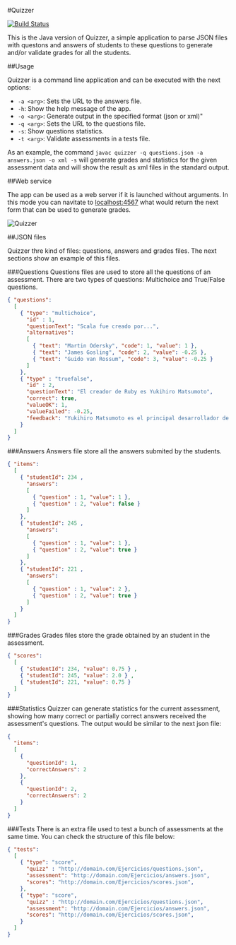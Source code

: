 #Quizzer

[![Build Status](https://magnum.travis-ci.com/davidmogar/quizzer-java.svg?token=wmck5BREt8bmqUpsNF4v&branch=master)](https://magnum.travis-ci.com/davidmogar/quizzer-java)

This is the Java version of Quizzer, a simple application to parse JSON files with questons and answers of students to these questions to generate and/or validate grades for all the students.

##Usage

Quizzer is a command line application and can be executed with the next options:
- `-a <arg>`: Sets the URL to the answers file.
- `-h`: Show the help message of the app.
- `-o <arg>`: Generate output in the specified format (json or xml)"
- `-q <arg>`: Sets the URL to the questions file.
- `-s`: Show questions statistics.
- `-t <arg>`: Validate assessments in a tests file.

As an example, the command `javac quizzer -q questions.json -a answers.json -o xml -s` will generate grades and statistics for the given assessment data and will show the result as xml files in the standard output.

##Web service

The app can be used as a web server if it is launched without arguments. In this mode you can navitate to [localhost:4567](http://localhost:4567) what would return the next form that can be used to generate grades.

![Quizzer](http://davidmogar.com/uploads/github/quizzer.png)


##JSON files

Quizzer thre kind of files: questions, answers and grades files. The next sections show an example of this files.

###Questions
Questions files are used to store all the questions of an assessment. There are two types of questions: Multichoice and True/False questions.

```json
{ "questions": 
  [
    { "type": "multichoice", 
      "id" : 1,
      "questionText": "Scala fue creado por...",
      "alternatives":
      [ 
        { "text": "Martin Odersky", "code": 1, "value": 1 },
        { "text": "James Gosling", "code": 2, "value": -0.25 },
        { "text": "Guido van Rossum", "code": 3, "value": -0.25 }
      ]
    },
    { "type" : "truefalse",
      "id" : 2,
      "questionText": "El creador de Ruby es Yukihiro Matsumoto",
      "correct": true,
      "valueOK": 1,
      "valueFailed": -0.25,
      "feedback": "Yukihiro Matsumoto es el principal desarrollador de Ruby desde 1996" 
    }
  ]
}
```

###Answers
Answers file store all the answers submited by the students.

```json
{ "items": 
  [
    { "studentId": 234 ,
      "answers": 
      [
        { "question" : 1, "value": 1 },
        { "question" : 2, "value": false }
      ] 
    },
    { "studentId": 245 ,      
      "answers": 
      [ 
        { "question" : 1, "value": 1 },
        { "question" : 2, "value": true }
      ] 
    }, 
    { "studentId": 221 ,      
      "answers": 
      [
        { "question" : 1, "value": 2 },
        { "question" : 2, "value": true }
      ] 
    }
  ]
}
```

###Grades
Grades files store the grade obtained by an student in the assessment.

```json
{ "scores": 
  [
    { "studentId": 234, "value": 0.75 } ,
    { "studentId": 245, "value": 2.0 } ,
    { "studentId": 221, "value": 0.75 }
  ]
}
```

###Statistics
Quizzer can generate statistics for the current assessment, showing how many correct or partially correct answers received the assessment's questions. The output would be similar to the next json file:
```json
{
  "items":
  [
    {
      "questionId": 1,
      "correctAnswers": 2
    },
    {
      "questionId": 2,
      "correctAnswers": 2
    }
  ]
}
```

###Tests
There is an extra file used to test a bunch of assessments at the same time. You can check the structure of this file below:

```json
{ "tests": 
  [
    { "type": "score", 
      "quizz" : "http://domain.com/Ejercicios/questions.json",
      "assessment": "http://domain.com/Ejercicios/answers.json",
      "scores": "http://domain.com/Ejercicios/scores.json",
    },
    { "type": "score", 
      "quizz" : "http://domain.com/Ejercicios/questions.json",
      "assessment": "http://domain.com/Ejercicios/answers.json",
      "scores": "http://domain.com/Ejercicios/scores.json",
    }
  ]
}
```
